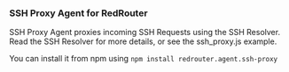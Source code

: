 ### SSH Proxy Agent for RedRouter
SSH Proxy Agent proxies incoming SSH Requests using the SSH Resolver.  Read the SSH Resolver for more details, or see the ssh_proxy.js example.

You can install it from npm using `npm install redrouter.agent.ssh-proxy`
